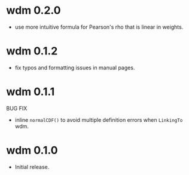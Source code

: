# wdm 0.2.0

* use more intuitive formula for Pearson's rho that is linear in weights.


# wdm 0.1.2

* fix typos and formatting issues in manual pages.


# wdm 0.1.1

BUG FIX

* inline `normalCDF()` to avoid multiple definition errors when `LinkingTo` wdm.


# wdm 0.1.0

* Initial release.
